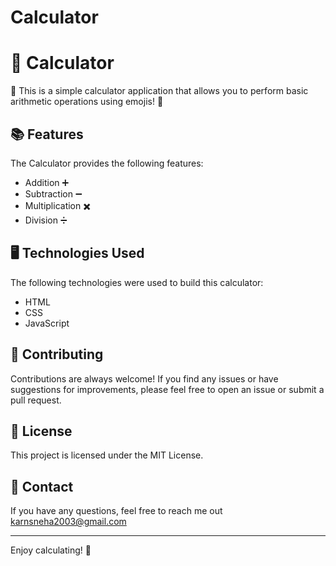 # Calculator
# 🧮 Calculator

📝 This is a simple calculator application that allows you to perform basic arithmetic operations using emojis! 🎉

## 📚 Features

The Calculator provides the following features:

- Addition ➕
- Subtraction ➖
- Multiplication ✖️
- Division ➗

## 🖥️ Technologies Used

The following technologies were used to build this calculator:

- HTML
- CSS
- JavaScript

## 🤝 Contributing

Contributions are always welcome! If you find any issues or have suggestions for improvements, please feel free to open an issue or submit a pull request.

## 📄 License
This project is licensed under the MIT License.

## 📧 Contact

If you have any questions, feel free to reach me out karnsneha2003@gmail.com

---

Enjoy calculating! 🎉
